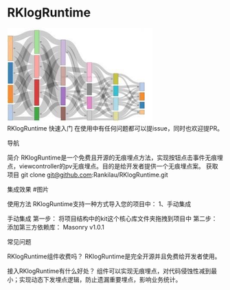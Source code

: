 # RKlogRuntime
![](https://github.com/Rankilau/RKlogRuntime/raw/dev/RKLogRuntime.jpeg)<br>
RKlogRuntime 快速入门
在使用中有任何问题都可以提issue，同时也欢迎提PR。

导航

简介
RKlogRuntime是一个免费且开源的无痕埋点方法，实现按钮点击事件无痕埋点，viewcontroller的pv无痕埋点。目的是给开发者提供一个无痕埋点案。
获取项目
git clone git@github.com:Rankilau/RKlogRuntime.git

集成效果
#图片

使用方法
RKlogRuntime支持一种方式导入您的项目中：
1、手动集成

手动集成
第一步：
将项目结构中的kit这个核心库文件夹拖拽到项目中
第二步：
添加第三方依赖库：
Masonry v1.0.1

常见问题

RKlogRuntime组件收费吗？
RKlogRuntime是完全开源并且免费给开发者使用。

接入RKlogRuntime有什么好处？
组件可以实现无痕埋点，对代码侵蚀性减到最小；实现动态下发埋点逻辑，防止遗漏重要埋点，影响业务统计。



